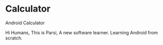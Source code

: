 # Calculator
Android Calculator

Hi Humans,
This is Parsi, A new software learner.
Learning Android from scratch.

